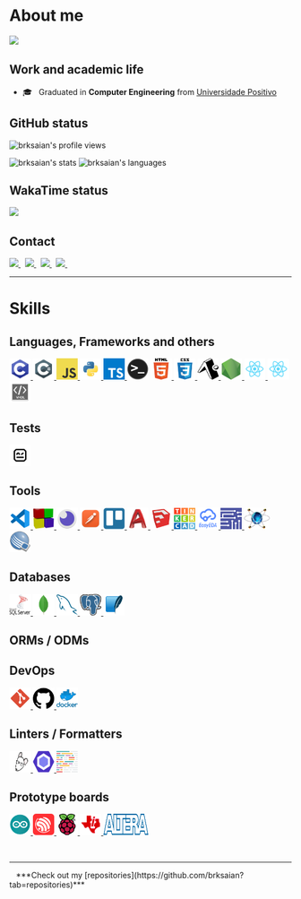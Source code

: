 # About me
<a href="https://github.com/brksaian">
  <img src="https://img.shields.io/static/v1?label=Overview&message=brksaian&logo=GitHub&color=1d7ecd" />
</a>

## Work and academic life
- 🎓 &nbsp; Graduated in **Computer Engineering** from [Universidade Positivo](https://www.up.edu.br/)

## GitHub status
![brksaian's profile views](https://enhb8joerk83ele.m.pipedream.net)
<p>
  <img height=190 src="https://github-readme-stats.vercel.app/api?username=brksaian&show_icons=true&theme=tokyonight&cache_seconds=1800&hide_border=true&include_all_commits=true&count_private=true" alt="brksaian's stats" />
  <img height=190 src="https://github-readme-stats.vercel.app/api/top-langs/?username=brksaian&hide_border=true&layout=compact&langs_count=16&theme=tokyonight" alt="brksaian's languages" />
</p>

## WakaTime status
<a href="https://github-readme-stats.vercel.app/api/wakatime?username=burks&hide_border=true&layout=compact&theme=tokyonight">
  <img height="120em" src="https://github-readme-stats-sigma-five.vercel.app/api/top-langs/?username=brksaian&layout=compact&langs_count=7&theme=dracula"/>
</a>

## Contact
<a href="https://github.com/brksaian" title="GitHub">
  <img height=25 src="https://img.shields.io/github/followers/brksaian?label=follow&style=social" />
</a>
&nbsp;
<a href="https://mail.google.com/mail/u/0/?fs=1&to=braianviana@hotmail.com&tf=cm" title="GMail">
  <img height=25 src="https://img.shields.io/badge/Gmail-D14836?style=for-the-badge&logo=gmail&logoColor=white" />
</a>
&nbsp;
<a href="mailto:braianviana@hotmail.com" title="Outlook">
  <img height=25 src="https://img.shields.io/badge/Outlook-0078D4?style=flat-square&logo=microsoft-outlook&logoColor=white" />
</a>
&nbsp;
<a href="https://br.linkedin.com/in/braian-viana-78b836162" title="LinkedIn">
  <img height=25 src="https://img.shields.io/badge/-LinkedIn-blue?style=flat-square&logo=Linkedin&logoColor=white&link=https://www.linkedin.com/in/marco-aur%C3%A9lio-rehme-thomaz-243a2323b/" />
</a>
&nbsp;

<br />

---

# Skills
## Languages, Frameworks and others
<p>
  <a href="https://learn.microsoft.com/en-us/cpp/c-language/c-language-reference?view=msvc-170" target="_blank">
    <img width="38" height="38" src="./public/images/c.png" alt="C" title="C" />
  </a>
  <a href="https://learn.microsoft.com/en-us/dotnet/csharp/language-reference/">
    <img width="38" height="38" src="./public/images/csharp.png" alt="C#" title="C#" />
  </a>
  <a href="https://developer.mozilla.org/en-US/docs/Web/JavaScript" target="_blank">
    <img width="38" height="38" src="./public/images/javascript.png" alt="Javascript" title="Javascript" />
  </a>
  <a href="https://www.python.org" target="_blank">
    <img width="38" height="38" src="./public/images/python.png" alt="Python" title="Python" />
  </a>
  <a href="https://www.typescriptlang.org" target="_blank">
    <img width="38" height="38" src="./public/images/typescript.png" alt="Typescript" title="Typescript" />
  </a>
  <img width="38" height="38" src="./public/images/terminal.png" alt="Terminal" title="Terminal" />
  <a href="https://developer.mozilla.org/en-US/docs/Web/HTML" target="_blank">
    <img width="38" height="38" src="./public/images/html.png" alt="HTML" title="HTML" />
  </a>
  <a href="https://developer.mozilla.org/en-US/docs/Web/CSS" target="_blank">
    <img width="38" height="38" src="./public/images/css.png" alt="CSS" title="CSS" />
  </a>
  <a href="https://expo.dev" target="_blank">
    <img width="38" height="38" src="./public/images/expo.png" alt="Expo" title="Expo" />
  </a>
  <a href="https://nodejs.org/en/" target="_blank">
    <img width="38" height="38" src="./public/images/nodejs.png" alt="Node.js" title="Node.js" />
  </a>
  <a href="https://reactjs.org" target="_blank">
    <img width="38" height="38" src="./public/images/react.png" alt="React" title="React" />
  </a>
  <a href="https://reactnative.dev" target="_blank">
    <img width="38" height="38" src="./public/images/react-native.png" alt="React Native" title="React Native" />
  </a>
  <a href="https://vhdlguide.readthedocs.io/en/latest/#" target="_blank">
    <img width="38" height="38" src="./public/images/vhdl.png" alt="React Native" title="VHDL" />
  </a>
</p>

## Tests
<p>
  <a href="https://robotframework.org/" target="_blank">
    <img width="38" height="38" src="./public/images/Robot-framework-logo.png" alt="Robot Framework" title="Robot Framework" />
  </a>
</P>

## Tools
<p>
  <a href="https://code.visualstudio.com" target="_blank">
    <img width="38" height="38" src="./public/images/vscode.png" alt="Visual Studio Code" title="Visual Studio Code" />
  </a>
  <a href="https://www.codeblocks.org" target="_blank">
    <img width="38" height="38" src="./public/images/codeblocks.png" alt="Code::Blocks" title="Code::Blocks" />
  </a>
  <a href="https://insomnia.rest/download" target="_blank">
    <img width="38" height="38" src="./public/images/insomnia.png" alt="Insomnia" title="Insomnia" />
  </a>
  <a href="https://www.postman.com" target="_blank">
    <img width="38" height="38" src="./public/images/postman.png" alt="Postman" title="Postman" />
  </a>
  <a href="https://trello.com" target="_blank">
    <img width="38" height="38" src="./public/images/trello.svg" alt="Trello" title="Trello" />
  </a>
  <a href="https://www.autodesk.com.br/products/autocad/overview" target="_blank">
    <img width="38" height="38" src="./public/images/autocad.png" alt="AutoCAD" title="AutoCAD" />
  </a>
  <a href="https://www.sketchup.com" target="_blank">
    <img width="38" height="38" src="./public/images/sketchup.png" alt="SketchUp" title="SketchUp" />
  </a>
  <a href="https://www.tinkercad.com" target="_blank">
   <img width="38" height="38" src="./public/images/tinkercad.png" alt="Tinkercad" title="Tinkercad" />
  </a>
  <a href="https://easyeda.com" target="_blank">
    <img width="38" height="38" src="./public/images/easyeda.png" alt="EasyEDA" title="EasyEDA" />
  </a>
  <a href="https://www.multisim.com" target="_blank">
    <img width="38" height="38" src="./public/images/multisim.png" alt="Multisim" title="Multisim" />
  </a>
  <a href="https://www.labcenter.com" target="_blank">
    <img width="46" height="38" src="./public/images/proteus.png" alt="Proteus" title="Proteus" />
  </a>
  <a href="https://www.intel.com/content/www/us/en/software-kit/711791/intel-quartus-ii-web-edition-design-software-version-13-0sp1-for-windows.html?wapkw=quartus" target="_blank">
    <img width="38" height="38" src="./public/images/quartusII.png" alt="QuartusII" title="QuartusII" />
  </a>
</p>

## Databases
<p>
  <a href="https://www.microsoft.com/pt-br/sql-server/" target="_blank">
    <img width="38" height="38" src="./public/images/sql-server.png" alt="Firebase" title="SQL Server" />
  </a>
  <a href="https://account.mongodb.com/account/login" target="_blank">
   <img width="38" height="38" src="./public/images/mongodb.png" alt="MongoDB" title="MongoDB" />
  </a>
  <a href="https://www.mysql.com" target="_blank">
    <img width="38" height="38" src="./public/images/mysql.png" alt="MySQL" title="MySQL" />
  </a>
  <a href="https://www.postgresql.org" target="_blank">
    <img width="38" height="38" src="./public/images/postgres.png" alt="Postgres" title="Postgres" />
  </a>
  <a href="https://www.sqlite.org/index.html" target="_blank">
    <img width="38" height="38" src="./public/images/sqlite.png" alt="SQLite" title="SQLite" />
  </a>
</p>

## ORMs / ODMs
<p>
</p>

## DevOps
<p>
  <a href="https://git-scm.com" target="_blank">
    <img width="38" height="38" src="./public/images/git.png" alt="Git" title="Git" />
  </a>
  <a href="https://github.com" target="_blank">
    <img width="38" height="38" src="./public/images/github.png" alt="GitHub" title="GitHub"/>
  </a>
  <a href="https://www.docker.com" target="_blank">
    <img width="38" height="38" src="./public/images/docker.png" alt="Docker" title="Docker" />
  </a>
</p>

## Linters / Formatters
<p>
  <a href="https://editorconfig.org" target="_blank">
    <img width="38" height="38" src="./public/images/editor-config.png" alt="Editor Config" title="Editor Config" />
  </a>
  <a href="https://eslint.org" target="_blank">
    <img width="38" height="38" src="./public/images/eslint.png" alt="Eslint" title="Eslint" />
  </a>
  <a href="https://prettier.io" target="_blank">
    <img width="38" height="38" src="./public/images/prettier.png" alt="Prettier" title="Prettier" />
  </a>
</p>

## Prototype boards
<p>
  <a href="https://www.arduino.cc" target="_blank">
    <img width="38" height="38" src="./public/images/arduino.png" alt="Arduino" title="Arduino" />
  </a>
  <a href="https://www.espressif.com/en/products/socs/esp32" target="_blank">
    <img width="38" height="38" src="./public/images/esp.png" alt="ESPs" title="ESPs" />
  </a>
  <a href="https://www.raspberrypi.org" target="_blank">
    <img width="38" height="38" src="./public/images/raspberry.png" alt="Raspberry" title="Raspberry" />
  </a>
  <a href="https://training.ti.com/tiva-c-series-connected-development-kit-board-tour?keyMatch=TIVA" target="_blank">
    <img width="38" height="38" src="./public/images/tiva.png" alt="Tiva" title="Tiva" />
  </a>
  <a href="https://www.intel.com.br/content/www/br/pt/products/details/fpga.html" target="_blank">
    <img width="80" height="38" src="./public/images/altera.png" alt="Altera" title="Altera FPGAs" />
  </a>
</p>

<br />

---
<p>
  &nbsp;&nbsp; ***Check out my [repositories](https://github.com/brksaian?tab=repositories)***
</p>
